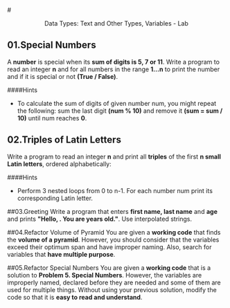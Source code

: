 #<p align="center"> Data Types: Text and Other Types, Variables - Lab <p>

## 01.Special Numbers
A **number** is special when its **sum of digits is 5, 7 or 11**.
Write a program to read an integer **n** and for all numbers in the range **1…n** to print the number and if it is special or not **(True / False)**.

####Hints
- To calculate the sum of digits of given number num, you might repeat the following: sum the last digit **(num % 10)** and remove it **(sum = sum / 10)** until num reaches **0**.

## 02.Triples of Latin Letters
Write a program to read an integer **n** and print all **triples** of the first **n small Latin letters**, ordered alphabetically:

####Hints
- Perform 3 nested loops from 0 to n-1. For each number num print its corresponding Latin letter.

##03.Greeting
Write a program that enters **first name, last name** and **age** and prints **"Hello, <first name> <last name>. You are <age> years old."**. Use interpolated strings.

##04.Refactor Volume of Pyramid 
You are given a **working code** that finds the **volume of a pyramid**. However, you should consider that the variables exceed their optimum span and have improper naming. Also, search for variables that **have multiple purpose**.

##05.Refactor Special Numbers
You are given a **working code** that is a solution to **Problem 5. Special Numbers**. However, the variables are improperly named, declared before they are needed and some of them are used for multiple things. Without using your previous solution, modify the code so that it is **easy to read and understand**.
